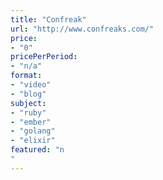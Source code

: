 ```yaml
---
title: "Confreak"
url: "http://www.confreaks.com/"
price: 
- "0"
pricePerPeriod: 
- "n/a"
format: 
- "video"
- "blog"
subject: 
- "ruby"
- "ember"
- "golang"
- "elixir"
featured: "n"
---
```

